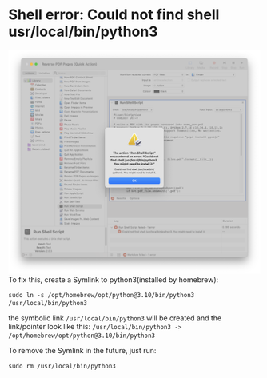 # Shell error: Could not find shell usr/local/bin/python3

![Automator Quick Action Error](img/shell_error.png "Automator Quick Action Error")
To fix this, create a Symlink to python3(installed by homebrew):
```
sudo ln -s /opt/homebrew/opt/python@3.10/bin/python3 /usr/local/bin/python3
```
the symbolic link `/usr/local/bin/python3` will be created and the link/pointer look like this: `/usr/local/bin/python3 -> /opt/homebrew/opt/python@3.10/bin/python3`

To remove the Symlink in the future, just run:
```
sudo rm /usr/local/bin/python3
```

